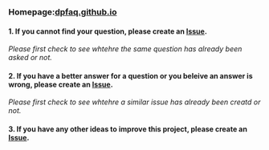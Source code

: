 ### Homepage:[dpfaq.github.io](https://dpfaq.github.io)

#### 1. If you cannot find your question, please create an [Issue](https://github.com/dpfaq/dpfaq.github.io/issues/new).

*Please first check to see whtehre the same question has already been asked or not.*

#### 2. If you have a better answer for a question or you beleive an answer is wrong, please create an [Issue](https://github.com/dpfaq/dpfaq.github.io/issues/new).

*Please first check to see whtehre a similar issue has already been creatd or not.*

#### 3. If you have any other ideas to improve this project, please create an [Issue](https://github.com/dpfaq/dpfaq.github.io/issues/new).
